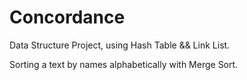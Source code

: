 # Concordance
Data Structure Project, using Hash Table &amp;&amp; Link List.

Sorting a text by names alphabetically with Merge Sort.
